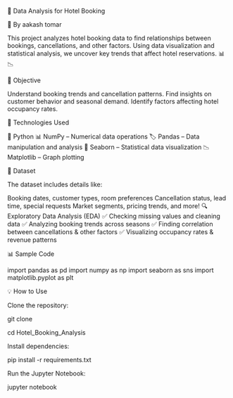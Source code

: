 🏨 Data Analysis for Hotel Booking

🚀 By aakash tomar

This project analyzes hotel booking data to find relationships between bookings, cancellations, and other factors. Using data visualization and statistical analysis, we uncover key trends that affect hotel reservations. 📊📉

📌 Objective

Understand booking trends and cancellation patterns.
Find insights on customer behavior and seasonal demand.
Identify factors affecting hotel occupancy rates.

🔧 Technologies Used

🐍 Python
📊 NumPy – Numerical data operations
🏷️ Pandas – Data manipulation and analysis
🎨 Seaborn – Statistical data visualization
📉 Matplotlib – Graph plotting

📂 Dataset

The dataset includes details like:

Booking dates, customer types, room preferences
Cancellation status, lead time, special requests
Market segments, pricing trends, and more!
🔍 Exploratory Data Analysis (EDA)
✅ Checking missing values and cleaning data
✅ Analyzing booking trends across seasons
✅ Finding correlation between cancellations & other factors
✅ Visualizing occupancy rates & revenue patterns

📊 Sample Code

import pandas as pd
import numpy as np
import seaborn as sns
import matplotlib.pyplot as plt



💡 How to Use

Clone the repository:

git clone <your-repo-url>

cd Hotel_Booking_Analysis

Install dependencies:

pip install -r requirements.txt

Run the Jupyter Notebook:

jupyter notebook


